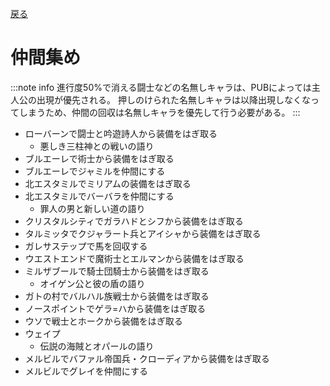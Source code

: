 [戻る](../chart/01.md)

# 仲間集め

:::note info
進行度50%で消える闘士などの名無しキャラは、PUBによっては主人公の出現が優先される。
押しのけられた名無しキャラは以降出現しなくなってしまうため、仲間の回収は名無しキャラを優先して行う必要がある。
:::

* ローバーンで闘士と吟遊詩人から装備をはぎ取る
    * 悪しき三柱神との戦いの語り
* ブルエーレで術士から装備をはぎ取る
* ブルエーレでジャミルを仲間にする
* 北エスタミルでミリアムの装備をはぎ取る
* 北エスタミルでバーバラを仲間にする
    * 罪人の男と新しい道の語り
* クリスタルシティでガラハドとシフから装備をはぎ取る
* タルミッタでクジャラート兵とアイシャから装備をはぎ取る
* ガレサステップで馬を回収する
* ウエストエンドで魔術士とエルマンから装備をはぎ取る
* ミルザブールで騎士団騎士から装備をはぎ取る
    * オイゲン公と彼の盾の語り
* ガトの村でバルハル族戦士から装備をはぎ取る
* ノースポイントでゲラ=ハから装備をはぎ取る
* ウソで戦士とホークから装備をはぎ取る
* ウェイプ
    * 伝説の海賊とオパールの語り
* メルビルでバファル帝国兵・クローディアから装備をはぎ取る
* メルビルでグレイを仲間にする
